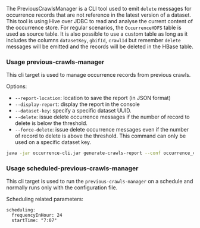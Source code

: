 The PreviousCrawlsManager is a CLI tool used to emit `delete` messages for occurrence records that are not reference
in the latest version of a dataset. This tool is using Hive over JDBC to read and analyse the current content of the occurrence store.
For regular scenarios, the `OccurrenceHDFS` table is used as source table. It is also possible to use a custom table as long as it includes the columns
`datasetKey`, `gbifId`, `crawlId` but remember `delete` messages will be emitted and the records will be deleted in the HBase table.

### Usage previous-crawls-manager
This cli target is used to manage occurrence records from previous crawls.

Options:
 * `--report-location`: location to save the report (in JSON format)
 * `--display-report`: display the report in the console
 * `--dataset-key`: specify a specific dataset UUID.
 * `--delete`: issue delete occurrence messages if the number of record to delete is below the threshold.
 * `--force-delete`: issue delete occurrence messages even if the number of record to delete is above the threshold. This command can only be used on a specific dataset key.

```bash
java -jar occurrence-cli.jar generate-crawls-report --conf occurrence_crawls_report.yaml
```

### Usage scheduled-previous-crawls-manager
This cli target is used to run the `previous-crawls-manager` on a schedule and normally runs only with the configuration file.

Scheduling related parameters:
```
scheduling:
  frequencyInHour: 24
  startTime: "7:07"
```